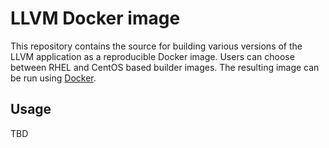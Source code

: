 LLVM Docker image
===================

This repository contains the source for building various versions of
the LLVM application as a reproducible Docker image.
Users can choose between RHEL and CentOS based builder images.
The resulting image can be run using [Docker](http://docker.io).


Usage
---------------------
TBD
